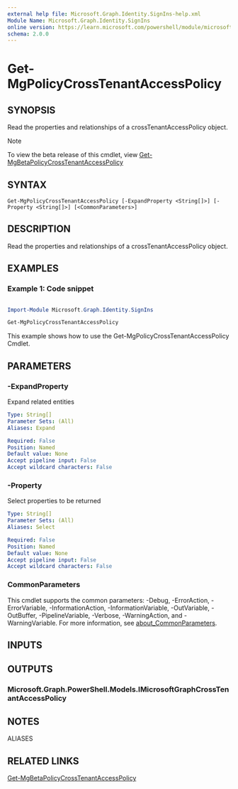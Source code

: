```yaml
---
external help file: Microsoft.Graph.Identity.SignIns-help.xml
Module Name: Microsoft.Graph.Identity.SignIns
online version: https://learn.microsoft.com/powershell/module/microsoft.graph.identity.signins/get-mgpolicycrosstenantaccesspolicy
schema: 2.0.0
---
```


# Get-MgPolicyCrossTenantAccessPolicy

## SYNOPSIS
Read the properties and relationships of a crossTenantAccessPolicy object.

> [!NOTE]
> To view the beta release of this cmdlet, view [Get-MgBetaPolicyCrossTenantAccessPolicy](/powershell/module/Microsoft.Graph.Beta.Identity.SignIns/Get-MgBetaPolicyCrossTenantAccessPolicy?view=graph-powershell-beta)

## SYNTAX

```
Get-MgPolicyCrossTenantAccessPolicy [-ExpandProperty <String[]>] [-Property <String[]>] [<CommonParameters>]
```

## DESCRIPTION
Read the properties and relationships of a crossTenantAccessPolicy object.

## EXAMPLES
### Example 1: Code snippet

```powershell

Import-Module Microsoft.Graph.Identity.SignIns

Get-MgPolicyCrossTenantAccessPolicy

```
This example shows how to use the Get-MgPolicyCrossTenantAccessPolicy Cmdlet.


## PARAMETERS

### -ExpandProperty
Expand related entities

```yaml
Type: String[]
Parameter Sets: (All)
Aliases: Expand

Required: False
Position: Named
Default value: None
Accept pipeline input: False
Accept wildcard characters: False
```

### -Property
Select properties to be returned

```yaml
Type: String[]
Parameter Sets: (All)
Aliases: Select

Required: False
Position: Named
Default value: None
Accept pipeline input: False
Accept wildcard characters: False
```

### CommonParameters
This cmdlet supports the common parameters: -Debug, -ErrorAction, -ErrorVariable, -InformationAction, -InformationVariable, -OutVariable, -OutBuffer, -PipelineVariable, -Verbose, -WarningAction, and -WarningVariable. For more information, see [about_CommonParameters](http://go.microsoft.com/fwlink/?LinkID=113216).

## INPUTS

## OUTPUTS

### Microsoft.Graph.PowerShell.Models.IMicrosoftGraphCrossTenantAccessPolicy
## NOTES

ALIASES

## RELATED LINKS
[Get-MgBetaPolicyCrossTenantAccessPolicy](/powershell/module/Microsoft.Graph.Beta.Identity.SignIns/Get-MgBetaPolicyCrossTenantAccessPolicy?view=graph-powershell-beta)
